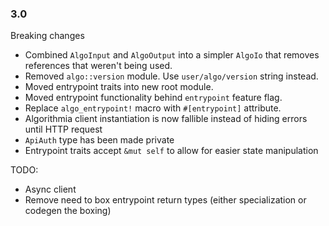 
### 3.0

Breaking changes
- Combined `AlgoInput` and `AlgoOutput` into a simpler `AlgoIo` that removes references that weren't being used.
- Removed `algo::version` module. Use `user/algo/version` string instead.
- Moved entrypoint traits into new root module.
- Moved entrypoint functionality behind `entrypoint` feature flag.
- Replace `algo_entrypoint!` macro with `#[entrypoint]` attribute.
- Algorithmia client instantiation is now fallible instead of hiding errors until HTTP request
- `ApiAuth` type has been made private
- Entrypoint traits accept `&mut self` to allow for easier state manipulation

TODO:
- Async client
- Remove need to box entrypoint return types (either specialization or codegen the boxing)

